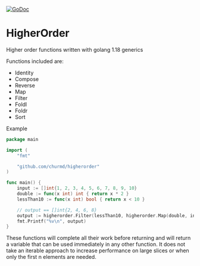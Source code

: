 [![GoDoc](https://godoc.org/github.com/churmd/higherorder?status.svg)](https://pkg.go.dev/github.com/churmd/higherorder)

# HigherOrder

Higher order functions written with golang 1.18 generics

Functions included are:

-   Identity
-   Compose
-   Reverse
-   Map
-   Filter
-   Foldl
-   Foldr
-   Sort

Example

```go
package main

import (
	"fmt"

	"github.com/churmd/higherorder"
)

func main() {
	input := []int{1, 2, 3, 4, 5, 6, 7, 8, 9, 10}
	double := func(x int) int { return x * 2 }
	lessThan10 := func(x int) bool { return x < 10 }

	// output == []int{2, 4, 6, 8}
	output := higherorder.Filter(lessThan10, higherorder.Map(double, input))
	fmt.Printf("%v\n", output)
}

```

These functions will complete all their work before returning and will return a variable that can be used immediately in any other function. It does not take an iterable approach to increase performance on large slices or when only the first n elements are needed.
